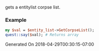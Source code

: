 gets a entitylist corpse list.
### Example

```perl
my $val = $entity_list->GetCorpseList();
quest::say($val); # Returns array
```


Generated On 2018-04-29T00:30:15-07:00